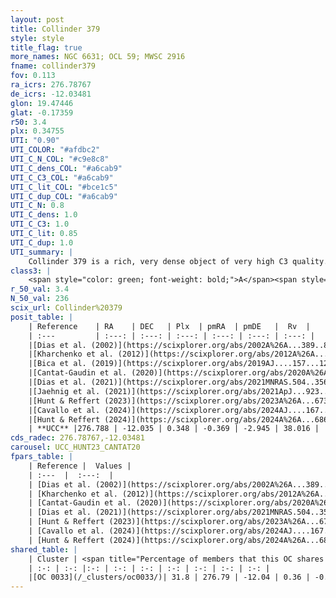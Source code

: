 ```yaml
---
layout: post
title: Collinder 379
style: style
title_flag: true
more_names: NGC 6631; OCL 59; MWSC 2916
fname: collinder379
fov: 0.113
ra_icrs: 276.78767
de_icrs: -12.03481
glon: 19.47446
glat: -0.17359
r50: 3.4
plx: 0.34755
UTI: "0.90"
UTI_COLOR: "#afdbc2"
UTI_C_N_COL: "#c9e8c8"
UTI_C_dens_COL: "#a6cab9"
UTI_C_C3_COL: "#a6cab9"
UTI_C_lit_COL: "#bce1c5"
UTI_C_dup_COL: "#a6cab9"
UTI_C_N: 0.8
UTI_C_dens: 1.0
UTI_C_C3: 1.0
UTI_C_lit: 0.85
UTI_C_dup: 1.0
UTI_summary: |
    Collinder 379 is a rich, very dense object of very high C3 quality. It is well-studied in the literature. This object shares a moderate percentage of members with a later reported entry.
class3: |
    <span style="color: green; font-weight: bold;">A</span><span style="color: green; font-weight: bold;">A</span>
r_50_val: 3.4
N_50_val: 236
scix_url: Collinder%20379
posit_table: |
    | Reference    | RA    | DEC   | Plx  | pmRA  | pmDE   |  Rv  |
    | :---         | :---: | :---: | :---: | :---: | :---: | :---: |
    |[Dias et al. (2002)](https://scixplorer.org/abs/2002A%26A...389..871D) | 276.796 | -12.03 | -- | -0.28 | -3.57 | -- |
    |[Kharchenko et al. (2012)](https://scixplorer.org/abs/2012A%26A...543A.156K) | 276.813 | -12.02 | -- | -2.2 | -5.67 | -- |
    |[Bica et al. (2019)](https://scixplorer.org/abs/2019AJ....157...12B) | 276.775 | -12.032 | -- | -- | -- | -- |
    |[Cantat-Gaudin et al. (2020)](https://scixplorer.org/abs/2020A%26A...640A...1C) | 276.79 | -12.029 | 0.329 | -0.388 | -2.918 | -- |
    |[Dias et al. (2021)](https://scixplorer.org/abs/2021MNRAS.504..356D) | 276.792 | -12.021 | 0.329 | -0.404 | -2.918 | -- |
    |[Jaehnig et al. (2021)](https://scixplorer.org/abs/2021ApJ...923..129J) | 276.81 | -12.009 | 0.345 | -0.678 | -2.524 | -- |
    |[Hunt & Reffert (2023)](https://scixplorer.org/abs/2023A%26A...673A.114H) | 276.785 | -12.039 | 0.361 | -0.349 | -2.961 | 37.874 |
    |[Cavallo et al. (2024)](https://scixplorer.org/abs/2024AJ....167...12C) | 276.782 | -12.038 | 0.362 | -- | -- | -- |
    |[Hunt & Reffert (2024)](https://scixplorer.org/abs/2024A%26A...686A..42H) | 276.785 | -12.039 | 0.361 | -0.349 | -2.961 | 37.874 |
    | **UCC** |276.788 | -12.035 | 0.348 | -0.369 | -2.945 | 38.016 | 
cds_radec: 276.78767,-12.03481
carousel: UCC_HUNT23_CANTAT20
fpars_table: |
    | Reference |  Values |
    | :---  |  :---:  |
    | [Dias et al. (2002)](https://scixplorer.org/abs/2002A%26A...389..871D) | `E(B-V)=0.45, Dist=2600.0, Age=8.6` |
    | [Kharchenko et al. (2012)](https://scixplorer.org/abs/2012A%26A...543A.156K) | `e_bv=0.729, distance=2972, log_age=8.79` |
    | [Cantat-Gaudin et al. (2020)](https://scixplorer.org/abs/2020A%26A...640A...1C) | `AVNN=2.8, DMNN=12.14, AgeNN=8.3` |
    | [Dias et al. (2021)](https://scixplorer.org/abs/2021MNRAS.504..356D) | `Av=2.727, Dist=2365, logage=8.189, [Fe/H]=0.326` |
    | [Hunt & Reffert (2023)](https://scixplorer.org/abs/2023A%26A...673A.114H) | `AV50=3.113, diffAV50=1.891, MOD50=11.945, logAge50=7.887` |
    | [Cavallo et al. (2024)](https://scixplorer.org/abs/2024AJ....167...12C) | `AV50=3.53, dMod50=11.09, logAge50=7.67, [Fe/H]50=-1.08` |
    | [Hunt & Reffert (2024)](https://scixplorer.org/abs/2024A%26A...686A..42H) | `MassJ=1787.27` |
shared_table: |
    | Cluster | <span title="Percentage of members that this OC shares with the ones listed">%</span>   | RA   | DEC   | Plx   | pmRA  | pmDE  | Rv | UTI |
    | :-: | :-: |:-: | :-: | :-: | :-: | :-: | :-: | :-: |
    |[OC 0033](/_clusters/oc0033/)| 31.8 | 276.79 | -12.04 | 0.36 | -0.34 | -2.98 | 39.07 |0.0 |
---
```

